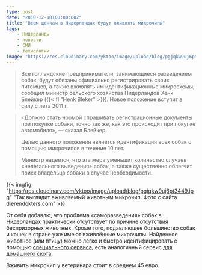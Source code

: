 ```yaml
---
type: post
date: "2010-12-10T00:00:00Z"
title: "Всем щенкам в Нидерландах будут вживлять микрочипы"
tags:
    - Нидерланды
    - новости
    - СМИ
    - технологии
image: "https://res.cloudinary.com/yktoo/image/upload/blog/pgjqkw9uj6pt3449.jpg"
---
```


> Все голландские предприниматели, занимающиеся разведением собак, будут  обязаны официально регистрировать своих питомцев, а также вживлять им  идентификационные микросхемы, сообщил министр сельского хозяйства  Нидерландов Хенк Блейкер ({{< fl "Henk Bleker" >}}). Новое положение вступит в силу с  лета 2011 г.
>
<!--more-->
> «Должно стать нормой спрашивать регистрационные документы при покупке  собаки, точно так же, как это происходит при покупке автомобиля», —  сказал Блейкер.
>
> Целью данного положения является идентификация всех собак с помощью микрочипов в течение 10 лет.
>
> Министр надеется, что эта мера уменьшит количество случаев «нелегального  выведения» собак, а также существенно облегчит поиск владельца собаки в  случае необходимости.

{{< imgfig "https://res.cloudinary.com/yktoo/image/upload/blog/pgjqkw9uj6pt3449.jpg" "Так выглядит вживляемый животным микрочип. Фото с сайта dierendokters.com" >}}

От себя добавлю, что проблема «саморазведения» собак в Нидерландах  практически отсутствует по причине отсутствия беспризорных животных.  Кроме того, подавляющее большинство собак и кошек в стране уже имеют  вживлённые микрочипы. Найденное животное (или птицу) можно легко и  быстро идентифицировать с помощью [специального сервиса](http://www.chipnummer.nl/); есть аналогичный сервис [для домашнего скота](http://www.pve.nl/).

Вживить микрочип у ветеринара стоит в среднем 45 евро.
